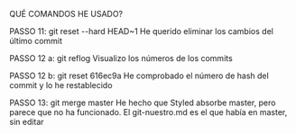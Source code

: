  QUÉ COMANDOS HE USADO?

PASSO 11: git reset --hard HEAD~1
	He querido eliminar los cambios del último commit

PASSO 12 a: git reflog
	Visualizo los números de los commits 

PASSO 12 b: git reset 616ec9a
	He comprobado el número de hash del commit y lo he restablecido

PASSO 13: git merge master
	He hecho que Styled absorbe master, pero parece que no ha funcionado. 
	El git-nuestro.md es el que había en master, sin editar


